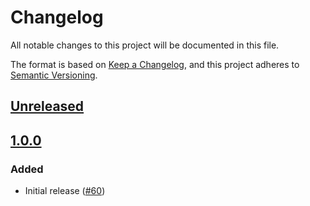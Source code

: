 # Changelog

All notable changes to this project will be documented in this file.

The format is based on [Keep a Changelog](https://keepachangelog.com/en/1.0.0/),
and this project adheres to [Semantic Versioning](https://semver.org/spec/v2.0.0.html).

## [Unreleased]

## [1.0.0]

### Added

- Initial release ([#60](https://github.com/MetaMask/accounts/pull/60))

[Unreleased]: https://github.com/MetaMask/accounts/compare/@metamask/eth-qr-keyring@1.0.0...HEAD
[1.0.0]: https://github.com/MetaMask/accounts/releases/tag/@metamask/eth-qr-keyring@1.0.0
